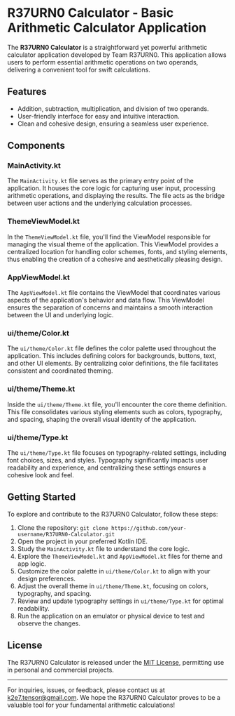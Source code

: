 # R37URN0 Calculator - Basic Arithmetic Calculator Application



The **R37URN0 Calculator** is a straightforward yet powerful arithmetic calculator application developed by Team R37URN0. This application allows users to perform essential arithmetic operations on two operands, delivering a convenient tool for swift calculations.

## Features

- Addition, subtraction, multiplication, and division of two operands.
- User-friendly interface for easy and intuitive interaction.
- Clean and cohesive design, ensuring a seamless user experience.

## Components

### MainActivity.kt

The `MainActivity.kt` file serves as the primary entry point of the application. It houses the core logic for capturing user input, processing arithmetic operations, and displaying the results. The file acts as the bridge between user actions and the underlying calculation processes.

### ThemeViewModel.kt

In the `ThemeViewModel.kt` file, you'll find the ViewModel responsible for managing the visual theme of the application. This ViewModel provides a centralized location for handling color schemes, fonts, and styling elements, thus enabling the creation of a cohesive and aesthetically pleasing design.

### AppViewModel.kt

The `AppViewModel.kt` file contains the ViewModel that coordinates various aspects of the application's behavior and data flow. This ViewModel ensures the separation of concerns and maintains a smooth interaction between the UI and underlying logic.

### ui/theme/Color.kt

The `ui/theme/Color.kt` file defines the color palette used throughout the application. This includes defining colors for backgrounds, buttons, text, and other UI elements. By centralizing color definitions, the file facilitates consistent and coordinated theming.

### ui/theme/Theme.kt

Inside the `ui/theme/Theme.kt` file, you'll encounter the core theme definition. This file consolidates various styling elements such as colors, typography, and spacing, shaping the overall visual identity of the application.

### ui/theme/Type.kt

The `ui/theme/Type.kt` file focuses on typography-related settings, including font choices, sizes, and styles. Typography significantly impacts user readability and experience, and centralizing these settings ensures a cohesive look and feel.

## Getting Started

To explore and contribute to the R37URN0 Calculator, follow these steps:

1. Clone the repository: `git clone https://github.com/your-username/R37URN0-Calculator.git`
2. Open the project in your preferred Kotlin IDE.
3. Study the `MainActivity.kt` file to understand the core logic.
4. Explore the `ThemeViewModel.kt` and `AppViewModel.kt` files for theme and app logic.
5. Customize the color palette in `ui/theme/Color.kt` to align with your design preferences.
6. Adjust the overall theme in `ui/theme/Theme.kt`, focusing on colors, typography, and spacing.
7. Review and update typography settings in `ui/theme/Type.kt` for optimal readability.
8. Run the application on an emulator or physical device to test and observe the changes.

## License

The R37URN0 Calculator is released under the [MIT License](LICENSE), permitting use in personal and commercial projects.

---

For inquiries, issues, or feedback, please contact us at k2e7.tensor@gmail.com. We hope the R37URN0 Calculator proves to be a valuable tool for your fundamental arithmetic calculations!
